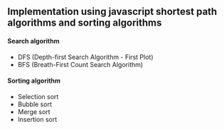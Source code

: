 ## Implementation using javascript shortest path algorithms and sorting algorithms
#### Search algorithm
* DFS (Depth-first Search Algorithm - First Plot)
* BFS (Breath-First Count Search Algorithm)
#### Sorting algorithm
* Selection sort
* Bubble sort
* Merge sort
* Insertion sort